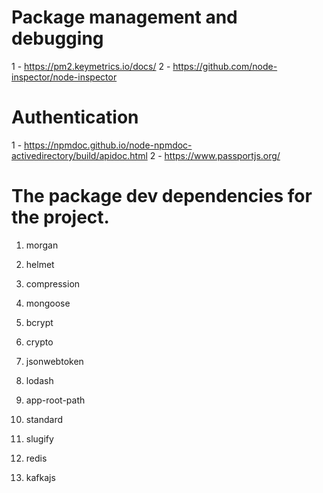 # Package management and debugging

1 - https://pm2.keymetrics.io/docs/
2 - https://github.com/node-inspector/node-inspector

# Authentication

1 - https://npmdoc.github.io/node-npmdoc-activedirectory/build/apidoc.html
2 - https://www.passportjs.org/

# The package dev dependencies for the project.

1. morgan

2. helmet

3. compression

4. mongoose

5. bcrypt

6. crypto

7. jsonwebtoken

8. lodash

9. app-root-path

10. standard

11. slugify

12. redis

13. kafkajs
